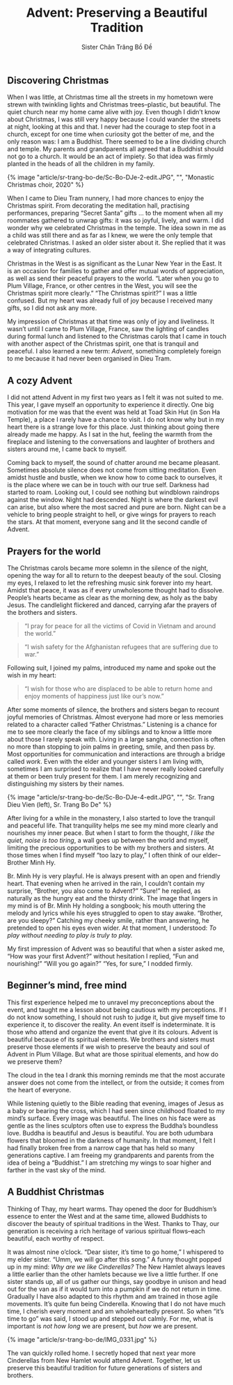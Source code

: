 ﻿---
title: "Advent: Preserving a Beautiful Tradition"
author: Sister Chân Trăng Bồ Đề
---
## Discovering Christmas

When I was little, at Christmas time all the streets in my hometown were strewn with twinkling lights and Christmas trees–plastic, but beautiful. The quiet church near my home came alive with joy. Even though I didn’t know about Christmas, I was still very happy because I could wander the streets at night, looking at this and that. I never had the courage to step foot in a church, except for one time when curiosity got the better of me, and the only reason was: I am a Buddhist. There seemed to be a line dividing church and temple. My parents and grandparents all agreed that a Buddhist should not go to a church. It would be an act of impiety. So that idea was firmly planted in the heads of all the children in my family. 

{% image "article/sr-trang-bo-de/Sc-Bo-DJe-2-edit.JPG", "", "Monastic Christmas choir, 2020" %}

When I came to Dieu Tram nunnery, I had more chances to enjoy the Christmas spirit. From decorating the meditation hall, practising performances, preparing “Secret Santa” gifts … to the moment when all my roommates gathered to unwrap gifts: it was so joyful, lively, and warm. I did wonder why we celebrated Christmas in the temple. The idea sown in me as a child was still there and as far as I knew, we were the only temple that celebrated Christmas. I asked an older sister about it. She replied that it was a way of integrating cultures.

Christmas in the West is as significant as the Lunar New Year in the East. It is an occasion for families to gather and offer mutual words of appreciation, as well as send their peaceful prayers to the world. “Later when you go to Plum Village, France, or other centres in the West, you will see the Christmas spirit more clearly.” “The Christmas spirit?” I was a little confused. But my heart was already full of joy because I received many gifts, so I did not ask any more.

My impression of Christmas at that time was only of  joy and liveliness. It wasn’t until I came to Plum Village, France, saw the lighting of candles during formal lunch and listened to the Christmas carols that I came in touch with another aspect of the Christmas spirit, one that is tranquil and peaceful. I also learned a new term: *Advent*, something completely foreign to me because it had never been organised in Dieu Tram. 

## A cozy Advent 

I did not attend Advent in my first two years as I felt it was not suited to me. This year, I gave myself an opportunity to experience it directly. One big motivation for me was that the event was held at Toad Skin Hut (in Son Ha Temple), a place I rarely have a chance to visit. I do not know why but in my heart there is a strange love for this place. Just thinking about going there already made me happy. As I sat in the hut, feeling the warmth from the fireplace and listening to the conversations and laughter of brothers and sisters around me, I came back to myself.

Coming back to myself, the sound of chatter around me became pleasant. Sometimes absolute silence does not come from sitting meditation. Even amidst hustle and bustle, when we know how to come back to ourselves, it is the place where we can be in touch with our true self. Darkness had started to roam. Looking out, I could see nothing but windblown raindrops against the window. Night had descended. Night is where the darkest evil can arise, but also where the most sacred and pure are born. Night can be a vehicle to bring people straight to hell, or give wings for prayers to reach the stars. At that moment, everyone sang and lit the second candle of Advent.

## Prayers for the world

The Christmas carols became more solemn in the silence of the night, opening the way for all to return to the deepest beauty of the soul. Closing my eyes, I relaxed to let the refreshing music sink forever into my heart. Amidst that peace, it was as if every unwholesome thought had to dissolve. People’s hearts became as clear as the morning dew, as holy as the baby Jesus. The candlelight flickered and danced, carrying afar the prayers of the brothers and sisters.

> “I pray for peace for all the victims of Covid in Vietnam and around the world.”

> “I wish safety for the Afghanistan refugees that are suffering due to war.”

Following suit, I joined my palms, introduced my name and spoke out the wish in my heart:

> “I wish for those who are displaced to be able to return home and enjoy moments of happiness just like our’s now.”

After some moments of silence, the brothers and sisters began to recount joyful memories of Christmas. Almost everyone had more or less memories related to a character called “Father Christmas.” Listening is a chance for me to see more clearly the face of my siblings and to know a little more about those I rarely speak with. Living in a large sangha, connection is often no more than stopping to join palms in greeting, smile, and then pass by. Most opportunities for communication and interactions are through a bridge called *work*. Even with the elder and younger sisters I am living with, sometimes I am surprised to realize that I have never really looked carefully at them or been truly present for them. I am merely recognizing and distinguishing my sisters by their names.

{% image "article/sr-trang-bo-de/Sc-Bo-DJe-4-edit.JPG", "", "Sr. Trang Dieu Vien (left), Sr. Trang Bo De" %}

After living for a while in the monastery, I also started to love the tranquil and peaceful life. That tranquility helps me see my mind more clearly and nourishes my inner peace. But when I start to form the thought, *I like the quiet, noise is too tiring*, a wall goes up between the world and myself, limiting the precious opportunities to be with my brothers and sisters. At those times when I find myself “too lazy to play,” I often think of our elder–Brother Minh Hy.

Br. Minh Hy is very playful. He is always present with an open and friendly heart. That evening when he arrived in the rain, I couldn’t contain my surprise, “Brother, you also come to Advent?” “Sure!” he replied, as naturally as the hungry eat and the thirsty drink. The image that lingers in my mind is of Br. Minh Hy holding a songbook; his mouth uttering the melody and lyrics while his eyes struggled to open to stay awake. “Brother, are you sleepy?” Catching my cheeky smile, rather than answering, he pretended to open his eyes even wider. At that moment, I understood: *To play without needing to play is truly to play.*

My first impression of Advent was so beautiful that when a sister asked me, “How was your first Advent?” without hesitation I replied, “Fun and nourishing!” “Will you go again?” “Yes, for sure,” I nodded firmly.

## Beginner’s mind, free mind

This first experience helped me to unravel my preconceptions about the event, and taught me a lesson about being cautious with my perceptions. If I do not know something, I should not rush to judge it, but give myself time to experience it, to discover the reality. An event itself is indeterminate. It is those who attend and organize the event that give it its colours. Advent is beautiful because of its spiritual elements. We brothers and sisters must preserve those elements if we wish to preserve the beauty and soul of Advent in Plum Village. But what are those spiritual elements, and how do we preserve them? 

The cloud in the tea I drank this morning reminds me that the most accurate answer does not come from the intellect, or from the outside; it comes from the heart of everyone. 

While listening quietly to the Bible reading that evening, images of Jesus as a baby or bearing the cross, which I had seen since childhood floated to my mind’s surface. Every image was beautiful. The lines on his face were as gentle as the lines sculptors often use to express the Buddha’s boundless love. Buddha is beautiful and Jesus is beautiful. You are both udumbara flowers that bloomed in the darkness of humanity. In that moment, I felt I had finally broken free from a narrow cage that has held so many generations captive. I am freeing my grandparents and parents from the idea of being a “Buddhist.” I am stretching my wings to soar higher and farther in the vast sky of the mind.

## A Buddhist Christmas

Thinking of Thay, my heart warms. Thay opened the door for Buddhism’s essence to enter the West and at the same time, allowed Buddhists to discover the beauty of spiritual traditions in the West. Thanks to Thay, our generation is receiving a rich heritage of various spiritual flows–each beautiful, each worthy of respect. 

It was almost nine o’clock. “Dear sister, it’s time to go home,” I whispered to my elder sister. “Umm, we will go after this song.” A funny thought popped up in my mind: *Why are we like Cinderellas?* The New Hamlet always leaves a little earlier than the other hamlets because we live a little further. If one sister stands up, all of us gather our things, say goodbye in unison and head out for the van as if it would turn into a pumpkin if we do not return in time. Gradually I have also adapted to this rhythm and am trained in those agile movements. It’s quite fun being Cinderella. Knowing that I do not have much time, I cherish every moment and am wholeheartedly present. So when “it’s time to go” was said, I stood up and stepped out calmly. For me, what is important is *not how long* we are present, but *how* we are present.

{% image "article/sr-trang-bo-de/IMG_0331.jpg" %}

The van quickly rolled home. I secretly hoped that next year more Cinderellas from New Hamlet would attend Advent. Together, let us preserve this beautiful tradition for future generations of sisters and brothers. 

